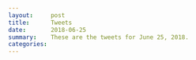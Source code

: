 ```yaml
---
layout:     post
title:      Tweets
date:       2018-06-25
summary:    These are the tweets for June 25, 2018.
categories:
---
```



